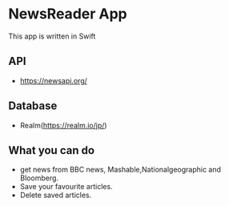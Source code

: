 # NewsReader App
This app is written in Swift 

## API
* https://newsapi.org/

## Database
* Realm(https://realm.io/jp/)

## What you can do

* get news from BBC news, Mashable,Nationalgeographic and Bloomberg.
* Save your favourite articles.
* Delete saved articles.
